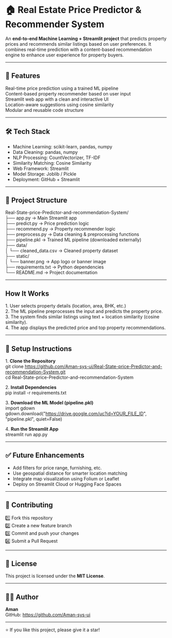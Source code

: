 # 🏠 Real Estate Price Predictor & Recommender System

An **end-to-end Machine Learning + Streamlit project** that predicts property prices and recommends similar listings based on user preferences. It combines real-time prediction with a content-based recommendation engine to enhance user experience for property buyers.

---

## 🚀 Features
Real-time price prediction using a trained ML pipeline  
Content-based property recommender based on user input  
Streamlit web app with a clean and interactive UI  
Location-aware suggestions using cosine similarity  
Modular and reusable code structure  

---

## 🛠️ Tech Stack
- Machine Learning: scikit-learn, pandas, numpy  
- Data Cleaning: pandas, numpy  
- NLP Processing: CountVectorizer, TF-IDF  
- Similarity Matching: Cosine Similarity  
- Web Framework: Streamlit  
- Model Storage: Joblib / Pickle  
- Deployment: GitHub + Streamlit  

---

## 📂 Project Structure
Real-State-price-Predictor-and-recommendation-System/  
├── app.py → Main Streamlit app  
├── predict.py → Price prediction logic  
├── recommend.py → Property recommender logic  
├── preprocess.py → Data cleaning & preprocessing functions  
├── pipeline.pkl → Trained ML pipeline (downloaded externally)  
├── data/  
│   └── cleaned_data.csv → Cleaned property dataset  
├── static/  
│   └── banner.png → App logo or banner image  
├── requirements.txt → Python dependencies  
└── README.md → Project documentation  

---

## How It Works
1️. User selects property details (location, area, BHK, etc.)  
2️. The ML pipeline preprocesses the input and predicts the property price.  
3️. The system finds similar listings using text + location similarity (cosine similarity).  
4️. The app displays the predicted price and top property recommendations.  

---

## 🔧 Setup Instructions
1️. **Clone the Repository**  
git clone https://github.com/Aman-sys-ui/Real-State-price-Predictor-and-recommendation-System.git  
cd Real-State-price-Predictor-and-recommendation-System  

2️. **Install Dependencies**  
pip install -r requirements.txt  

3️. **Download the ML Model (pipeline.pkl)**  
import gdown  
gdown.download("https://drive.google.com/uc?id=YOUR_FILE_ID", "pipeline.pkl", quiet=False)  

4️. **Run the Streamlit App**  
streamlit run app.py  

---

## ✅ Future Enhancements
- Add filters for price range, furnishing, etc.  
- Use geospatial distance for smarter location matching  
- Integrate map visualization using Folium or Leaflet  
- Deploy on Streamlit Cloud or Hugging Face Spaces  

---

## 🤝 Contributing
1️⃣ Fork this repository  
2️⃣ Create a new feature branch  
3️⃣ Commit and push your changes  
4️⃣ Submit a Pull Request  

---

## 📜 License
This project is licensed under the **MIT License**.

---

## 👨‍💻 Author
**Aman**  
GitHub: https://github.com/Aman-sys-ui  

---

⭐ If you like this project, please give it a star!
